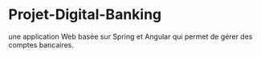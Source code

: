 # Projet-Digital-Banking
une application Web basée sur Spring et Angular qui permet de gérer des comptes bancaires.
